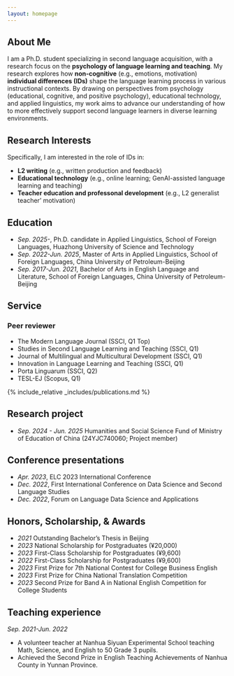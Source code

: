 ```yaml
---
layout: homepage
---
```


## About Me

I am a Ph.D. student specializing in second language acquisition, with a research focus on the **psychology of language learning and teaching**. My research explores how **non-cognitive** (e.g., emotions, motivation) **individual differences (IDs)** shape the language learning process in various instructional contexts. By drawing on perspectives from psychology (educational, cognitive, and positive psychology), educational technology, and applied linguistics, my work aims to advance our understanding of how to more effectively support second language learners in diverse learning environments.

## Research Interests
Specifically, I am interested in the role of IDs in:
- **L2 writing** (e.g., written production and feedback)
- **Educational technology** (e.g., online learning; GenAI-assisted language learning and teaching)
- **Teacher education and professonal development** (e.g., L2 generalist teacher’ motivation)

## Education
- *Sep. 2025-*, Ph.D. candidate in Applied Linguistics, School of Foreign Languages, Huazhong University of Science and Technology
- *Sep. 2022-Jun. 2025*, Master of Arts in Applied Linguistics, School of Foreign Languages, China University of Petroleum-Beijing
- *Sep. 2017-Jun. 2021*, Bachelor of Arts in English Language and Literature, School of Foreign Languages, China University of Petroleum-Beijing

## Service
### Peer reviewer
- The Modern Language Journal (SSCI, Q1 Top)
- Studies in Second Language Learning and Teaching (SSCI, Q1)
- Journal of Multilingual and Multicultural Development (SSCI, Q1)
- Innovation in Language Learning and Teaching (SSCI, Q1)
- Porta Linguarum (SSCI, Q2)
- TESL-EJ (Scopus, Q1)

{% include_relative _includes/publications.md %}


## Research project
- *Sep. 2024 - Jun. 2025*  Humanities and Social Science Fund of Ministry of Education of China (24YJC740060; Project member)
  
## Conference presentations
- *Apr. 2023*, ELC 2023 International Conference
- *Dec. 2022*, First International Conference on Data Science and Second Language Studies
- *Dec. 2022*, Forum on Language Data Science and Applications

## Honors, Scholarship, & Awards
- *2021* Outstanding Bachelor’s Thesis in Beijing
- *2023* National Scholarship for Postgraduates (¥20,000)
- *2023* First-Class Scholarship for Postgraduates (¥9,600)
- *2022* First-Class Scholarship for Postgraduates (¥9,600)
- *2023* First Prize for 7th National Contest for College Business English
- *2023* First Prize for China National Translation Competition
- *2023* Second Prize for Band A in National English Competition for College Students

## Teaching experience
*Sep. 2021-Jun. 2022*
- A volunteer teacher at Nanhua Siyuan Experimental School teaching Math, Science, and English to 50 Grade 3 pupils.
- Achieved the Second Prize in English Teaching Achievements of Nanhua County in Yunnan Province.


